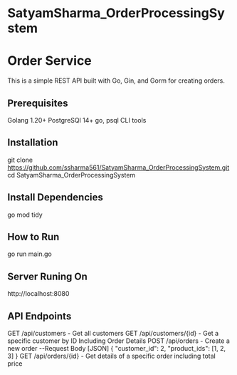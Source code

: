 # SatyamSharma_OrderProcessingSystem

# Order Service
This is a simple REST API built with Go, Gin, and Gorm for creating orders.

## Prerequisites
Golang 1.20+
PostgreSQl 14+
go, psql CLI tools

## Installation
git clone https://github.com/ssharma561/SatyamSharma_OrderProcessingSystem.git
cd SatyamSharma_OrderProcessingSystem

## Install Dependencies
go mod tidy

## How to Run
go run main.go

## Server Runing On
http://localhost:8080

## API Endpoints
GET /api/customers - Get all customers
GET /api/customers/{id} - Get a specific customer by ID Including Order Details
POST /api/orders - Create a new order
    --Request Body [JSON]
    {
        "customer_id": 2,
        "product_ids": [1, 2, 3]
    }
GET /api/orders/{id} - Get details of a specific order including total price



